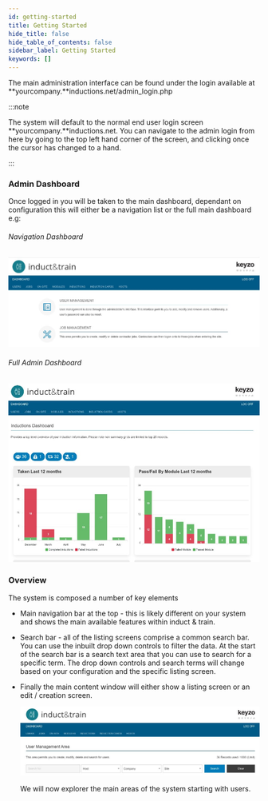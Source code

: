 ```yaml
---
id: getting-started
title: Getting Started
hide_title: false
hide_table_of_contents: false
sidebar_label: Getting Started
keywords: []
---
```

The main administration interface can be found under the login available at **yourcompany.**inductions.net/admin_login.php

:::note

The system will default to the normal end user login screen **yourcompany.**inductions.net. You can navigate to the admin login from here  by going to the top left hand corner of the screen, and clicking once the cursor has changed to a hand.

:::

### Admin Dashboard

Once logged in you will be taken to the main dashboard, dependant on configuration this will either be a navigation list or the full main dashboard e.g:

###### Navigation Dashboard

![Dashboard List](list-dashboard.jpg "Dashboard List")

###### Full Admin Dashboard

![Full Admin Dashboard](dashboard.jpg "Full Admin Dashboard")

### Overview

The system is composed a number of key elements 

* Main navigation bar at the top - this is likely different on your system and shows the main available features within induct & train.
* Search bar - all of the listing screens comprise a common search bar. You can use the inbuilt drop down controls to filter the data. At the start of the search bar is a search text area that you can use to search for a specific term. The drop down controls and search terms will change based on your configuration and the specific listing screen.
* Finally the main content window will either show a listing screen or an edit / creation screen.

  ![System Overview](overview-nav.jpg "System Overview")

  We will now explorer the main areas of the system starting with users.